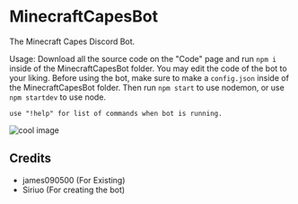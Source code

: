 # MinecraftCapesBot
The Minecraft Capes Discord Bot.

Usage:
Download all the source code on the "Code" page and run `npm i` inside of the MinecraftCapesBot folder.
You may edit the code of the bot to your liking.
Before using the bot, make sure to make a `config.json` inside of the MinecraftCapesBot folder. Then run `npm start` to use nodemon, or use `npm startdev` to use node.

```
use "!help" for list of commands when bot is running.
```

![cool image](https://cdn.discordapp.com/attachments/478663896887066644/712680124058959913/Screen_Shot_2020-05-20_at_7.54.23_AM.png)

## Credits
* james090500 (For Existing)
* Siriuo (For creating the bot)
